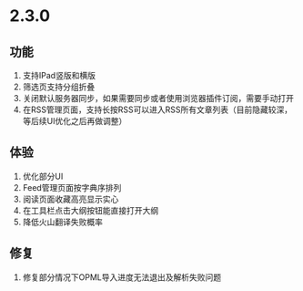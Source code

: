 # 2.3.0

## 功能
1. 支持IPad竖版和横版
2. 筛选页支持分组折叠
3. 关闭默认服务器同步，如果需要同步或者使用浏览器插件订阅，需要手动打开
4. 在RSS管理页面，支持长按RSS可以进入RSS所有文章列表（目前隐藏较深，等后续UI优化之后再做调整）

## 体验
1. 优化部分UI
2. Feed管理页面按字典序排列
3. 阅读页面收藏高亮显示实心
4. 在工具栏点击大纲按钮能直接打开大纲
5. 降低火山翻译失败概率
   
## 修复
1. 修复部分情况下OPML导入进度无法退出及解析失败问题